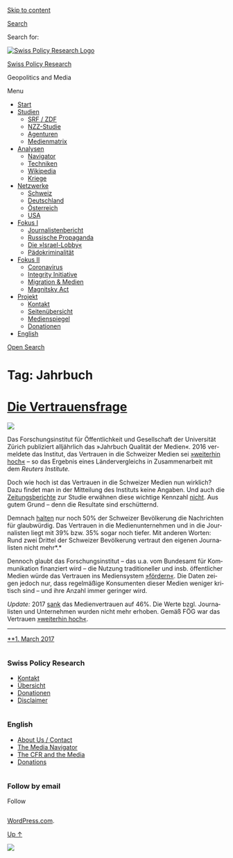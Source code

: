 [Skip to
content](#content)

[](https://swprs.org/)

<div class="cover">

</div>

[Search](#search-container)

<div id="search-container" class="header-search-block bg-graphite hidden">

<span class="screen-reader-text">Search for:</span>

</div>

<div class="header-inner section-inner">

[![Swiss Policy Research
Logo](https://swprs.files.wordpress.com/2020/05/swiss-policy-research-logo-300.png)](https://swprs.org/)

[Swiss Policy Research](https://swprs.org/)

Geopolitics and
    Media

</div>

<div class="navigation section no-padding bg-dark">

Menu

<div class="main-navigation">

  - <span id="menu-item-4374">[Start](https://swprs.org)</span>
  - <span id="menu-item-5941">[Studien](https://swprs.org/srf-propaganda-analyse/)</span>
      - <span id="menu-item-4361">[SRF /
        ZDF](https://swprs.org/srf-propaganda-analyse/)</span>
      - <span id="menu-item-4359">[NZZ-Studie](https://swprs.org/die-nzz-studie/)</span>
      - <span id="menu-item-4373">[Agenturen](https://swprs.org/der-propaganda-multiplikator/)</span>
      - <span id="menu-item-7978">[Medienmatrix](https://swprs.org/die-propaganda-matrix/)</span>
  - <span id="menu-item-9423">[Analysen](https://swprs.org/medien-navigator/)</span>
      - <span id="menu-item-9414">[Navigator](https://swprs.org/medien-navigator/)</span>
      - <span id="menu-item-8524">[Techniken](https://swprs.org/der-propaganda-schluessel/)</span>
      - <span id="menu-item-10908">[Wikipedia](https://swprs.org/propaganda-in-der-wikipedia/)</span>
      - <span id="menu-item-9920">[Kriege](https://swprs.org/logik-imperialer-kriege/)</span>
  - <span id="menu-item-4362">[Netzwerke](https://swprs.org/netzwerk-medien-schweiz/)</span>
      - <span id="menu-item-6283">[Schweiz](https://swprs.org/netzwerk-medien-schweiz/)</span>
      - <span id="menu-item-7215">[Deutschland](https://swprs.org/netzwerk-medien-deutschland/)</span>
      - <span id="menu-item-17401">[Österreich](https://swprs.org/medien-in-oesterreich/)</span>
      - <span id="menu-item-7216">[USA](https://swprs.org/das-american-empire-und-seine-medien/)</span>
  - <span id="menu-item-9228">[Fokus
    I](https://swprs.org/bericht-eines-journalisten/)</span>
      - <span id="menu-item-12119">[Journalistenbericht](https://swprs.org/bericht-eines-journalisten/)</span>
      - <span id="menu-item-12117">[Russische
        Propaganda](https://swprs.org/russische-propaganda/)</span>
      - <span id="menu-item-12118">[Die
        »Israel-Lobby«](https://swprs.org/die-israel-lobby-fakten-und-mythen/)</span>
      - <span id="menu-item-13505">[Pädokriminalität](https://swprs.org/geopolitik-und-paedokriminalitaet/)</span>
  - <span id="menu-item-17258">[Fokus
    II](https://swprs.org/migration-und-medien/)</span>
      - <span id="menu-item-32838">[Coronavirus](https://swprs.org/covid-19-hinweis-ii/)</span>
      - <span id="menu-item-12939">[Integrity
        Initiative](https://swprs.org/die-integrity-initiative/)</span>
      - <span id="menu-item-17290">[Migration &
        Medien](https://swprs.org/migration-und-medien/)</span>
      - <span id="menu-item-17291">[Magnitsky
        Act](https://swprs.org/der-fall-magnitsky/)</span>
  - <span id="menu-item-21964">[Projekt](https://swprs.org/kontakt/)</span>
      - <span id="menu-item-8525">[Kontakt](https://swprs.org/kontakt/)</span>
      - <span id="menu-item-10193">[Seitenübersicht](https://swprs.org/uebersicht/)</span>
      - <span id="menu-item-8637">[Medienspiegel](https://swprs.org/medienspiegel/)</span>
      - <span id="menu-item-33287">[Donationen](https://swprs.org/donationen/)</span>
  - <span id="menu-item-14415">[English](https://swprs.org/contact/)</span>

</div>

[Open
Search](#)

</div>

<div class="wrapper section medium-padding clear" data-role="main">

# Tag: Jahrbuch

<div id="content" class="content section-inner">

<div id="posts" class="posts">

<div class="spinner-container">

<div id="spinner">

<div class="double-bounce1">

</div>

<div class="double-bounce2">

</div>

</div>

</div>

<div class="post-container">

# [Die Vertrauensfrage](https://swprs.org/2017/03/01/schweizer-medien-vertrauen/)

<div class="featured-media">

[![](https://swprs.files.wordpress.com/2017/03/foeg-jahrbuch_logo.png?w=500)](https://swprs.org/2017/03/01/schweizer-medien-vertrauen/ "Die Vertrauensfrage")

</div>

<div class="post-content clear">

<div lang="de" style="-webkit-hyphens:auto;-moz-hyphens:auto;-ms-hyphens:auto;hyphens:auto;font-variant:none;">

Das Forschungs­institut für Öf­fent­lich­­keit und Gesell­schaft der
Uni­ver­sität Zürich publi­ziert all­jähr­lich das »Jahr­buch Qualität
der Medien«. 2016 ver­mel­dete das In­sti­tut, das Ver­trau­en in die
Schwei­zer Me­dien sei [»weiter­hin
hoch«](http://www.foeg.uzh.ch/dam/jcr:7234c6d3-1f09-4d36-b6ab-f14e659d046e/Medienmitteilung_JB_2016_dt.pdf)
– so das Er­geb­nis eines Länder­ver­gleichs in Zu­sam­men­ar­beit mit
dem *_Reu­ters Insti­tute._*

Doch wie hoch ist das Vertrauen in die Schweizer Medien nun wirklich?
Dazu findet man in der Mit­tei­lung des Instituts keine An­ga­ben. Und
auch die
[Zei­tungs­be­richte](http://www.tagesanzeiger.ch/schweiz/standard/Diese-Menschen-sind-anfaellig-fuer-Populisten/story/23804017)
zur Studie er­wäh­nen diese wich­tige Kenn­zahl
[nicht](http://www.nzz.ch/schweiz/analyse-zum-medienvertrauen-oeffentliche-medien-staerken-auch-die-privaten-ld.128965).
Aus gutem Grund – denn die Resultate sind er­schüt­ternd.

Demnach
[halten](http://media.digitalnewsreport.org/wp-content/uploads/2018/11/Digital-News-Report-2016.pdf#page=60)
nur noch 50% der Schwei­zer Be­völ­ke­rung die Nach­rich­ten für
glaub­würdig. Das Ver­trauen in die Medien­unter­nehmen und in die
Jour­na­listen liegt mit 39% bzw. 35% sogar noch tiefer. Mit anderen
Worten: Rund zwei Drittel der Schweizer Be­völ­ke­rung ver­traut den
ei­ge­nen Jour­na­listen nicht mehr*.*

Dennoch glaubt das For­schungs­in­sti­tut – das u.a. vom Bundes­amt für
Kom­mu­ni­ka­tion finanziert wird – die Nutzung tra­di­tio­neller und
ins­b. öffent­licher Medien würde das Ver­trauen ins Medien­system
[»för­dern«](http://www.foeg.uzh.ch/dam/jcr:7234c6d3-1f09-4d36-b6ab-f14e659d046e/Medienmitteilung_JB_2016_dt.pdf).
Die Da­ten zei­gen je­doch nur, dass regel­mäßige Kon­su­menten die­ser
Me­dien we­ni­ger kri­tisch sind – und ihre An­zahl immer ge­ringer
wird.

*Update:* 2017
[sank](http://www.digitalnewsreport.org/survey/2017/switzerland-2017/)
das Medienvertrauen auf 46%. Die Werte bzgl. Journalisten und
Unter­neh­men wurden nicht mehr erhoben. Gemäß FÖG war das Vertrauen
[»weiterhin
hoch«](http://www.foeg.uzh.ch/dam/jcr:0d0e5a10-27be-4e97-b264-b2cf7de96bbd/Broschur_Jahrbuch_foeg_deutsch_2017_ohne_Sperrvermerk.pdf).

</div>

-----

</div>

<div class="post-meta clear">

[**1. March
2017](https://swprs.org/2017/03/01/schweizer-medien-vertrauen/ "Die Vertrauensfrage")

</div>

</div>

</div>

</div>

</div>

<div id="footer" class="footer bg-graphite">

<div class="section-inner row clear" data-role="complementary">

<div class="column column-1 one-third medium-padding">

<div class="widgets">

<div id="nav_menu-3" class="widget widget_nav_menu">

<div class="widget-content clear">

### Swiss Policy Research

<div class="menu-allgemein-container">

  - <span id="menu-item-251">[Kontakt](https://swprs.org/kontakt/)</span>
  - <span id="menu-item-33090">[Übersicht](https://swprs.org/uebersicht/)</span>
  - <span id="menu-item-33286">[Donationen](https://swprs.org/donationen/)</span>
  - <span id="menu-item-15372">[Disclaimer](https://swprs.org/disclaimer/)</span>

</div>

</div>

</div>

</div>

</div>

<div class="column column-2 one-third medium-padding">

<div class="widgets">

<div id="nav_menu-4" class="widget widget_nav_menu">

<div class="widget-content clear">

### English

<div class="menu-english-container">

  - <span id="menu-item-20017">[About Us /
    Contact](https://swprs.org/contact/)</span>
  - <span id="menu-item-20015">[The Media
    Navigator](https://swprs.org/media-navigator/)</span>
  - <span id="menu-item-20016">[The CFR and the
    Media](https://swprs.org/the-american-empire-and-its-media/)</span>
  - <span id="menu-item-33285">[Donations](https://swprs.org/donations/)</span>

</div>

</div>

</div>

</div>

</div>

<div class="column column-3 one-third medium-padding">

<div class="widgets">

<div id="blog_subscription-4" class="widget widget_blog_subscription jetpack_subscription_widget">

<div class="widget-content clear">

### Follow by email

Follow

</div>

</div>

</div>

</div>

</div>

</div>

<div class="credits section bg-dark small-padding">

<div class="credits-inner section-inner clear">

[WordPress.com](https://wordpress.com/?ref=footer_custom_com).

[Up ↑](# "To the top")

</div>

</div>

<div style="display:none">

</div>

![](https://pixel.wp.com/b.gif?v=noscript)
